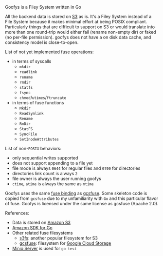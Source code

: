 Goofys is a Filey System written in Go

All the backend data is stored on [S3](https://aws.amazon.com/s3/) as
is. It's a Filey System instead of a File System because it makes
minimal effort at being POSIX compliant. Particularly things that are
difficult to support on S3 or would translate into more than one
round-trip would either fail (rename non-empty dir) or faked (no
per-file permission). goofys does not have a on disk data cache, and
consistency model is close-to-open.

List of not yet implemented fuse operations:
  * in terms of syscalls
    * `mkdir`
    * `readlink`
    * `rename`
    * `rmdir`
    * `statfs`
    * `fsync`
    * `chmod`/`utimes`/`ftruncate`
  * in terms of fuse functions
    * `Mkdir`
    * `ReadSymlink`
    * `Rename`
    * `RmDir`
    * `StatFS`
    * `SyncFile`
    * `SetInodeAttributes`

List of non-`POSIX` behaviors:
  * only sequential writes supported
  * does not support appending to a file yet
  * file mode is always `0644` for regular files and `0700` for directories
  * directories link count is always `2`
  * file owner is always the user running goofys
  * `ctime`, `atime` is always the same as `mtime`

Goofys uses the same [fuse binding](https://github.com/jacobsa/fuse)
as [gcsfuse](https://github.com/GoogleCloudPlatform/gcsfuse/). Some
skeleton code is copied from `gcsfuse` due to my unfamiliarity with
`Go` and this particular flavor of fuse. Goofys is licensed under the
same license as gcsfuse (Apache 2.0).

References:
  * Data is stored on [Amazon S3](https://aws.amazon.com/s3/)
  * [Amazon SDK for Go](https://github.com/aws/aws-sdk-go)
  * Other related fuse filesystems
    * [s3fs](https://github.com/s3fs-fuse/s3fs-fuse): another popular filesystem for S3
    * [gcsfuse](https://github.com/googlecloudplatform/gcsfuse):
      filesystem for
      [Google Cloud Storage](https://cloud.google.com/storage/)
  * [Minio Server](https://github.com/minio/minio) is used for `go test`
